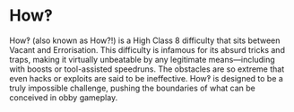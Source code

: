 # How‽

How‽ (also known as How?!) is a High Class 8 difficulty that sits between Vacant and Errorisation. This difficulty is infamous for its absurd tricks and traps, making it virtually unbeatable by any legitimate means—including with boosts or tool-assisted speedruns. The obstacles are so extreme that even hacks or exploits are said to be ineffective. How‽ is designed to be a truly impossible challenge, pushing the boundaries of what can be conceived in obby gameplay.